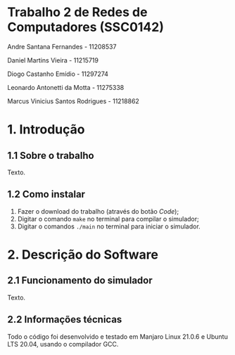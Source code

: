 # Trabalho 2 de Redes de Computadores (SSC0142)

Andre Santana Fernandes - 11208537

Daniel Martins Vieira - 11215719

Diogo Castanho Emídio - 11297274

Leonardo Antonetti da Motta - 11275338

Marcus Vinicius Santos Rodrigues - 11218862

# 1. Introdução

## 1.1 Sobre o trabalho

Texto.

## 1.2 Como instalar

1. Fazer o download do trabalho (através do botão _Code_);
2. Digitar o comando `make` no terminal para compilar o simulador;
3. Digitar o comandos `./main` no terminal para iniciar o simulador.

# 2. Descrição do Software

## 2.1 Funcionamento do simulador

Texto.

## 2.2 Informações técnicas

Todo o código foi desenvolvido e testado em Manjaro Linux 21.0.6 e Ubuntu LTS 20.04, usando o compilador GCC.

